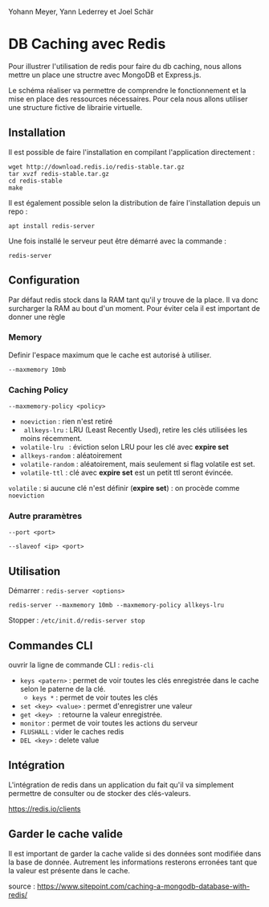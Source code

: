 Yohann Meyer, Yann Lederrey et Joel Schär

# DB Caching avec Redis

Pour illustrer l'utilisation de redis pour faire du db caching, nous allons mettre un place une structre avec MongoDB et Express.js.

Le schéma réaliser va permettre de comprendre le fonctionnement et la mise en place des ressources nécessaires. Pour cela nous allons utiliser une structure fictive de librairie virtuelle.

## Installation

Il est possible de faire l'installation en compilant l'application directement : 

```
wget http://download.redis.io/redis-stable.tar.gz
tar xvzf redis-stable.tar.gz
cd redis-stable
make
```

Il est également possible selon la distribution de faire l'installation depuis un repo :

```
apt install redis-server
```

Une fois installé le serveur peut être démarré avec la commande :

```
redis-server
```

## Configuration

Par défaut redis stock dans la RAM tant qu'il y trouve de la place. Il va donc surcharger la RAM au bout d'un moment. Pour éviter cela il est important de donner une règle 

### Memory

Definir l'espace maximum que le cache est autorisé à utiliser.

`--maxmemory 10mb`

### Caching Policy

`--maxmemory-policy <policy>`

- `noeviction` : rien n'est retiré
- ` allkeys-lru` : LRU (Least Recently Used), retire les clés utilisées les moins récemment.
- `volatile-lru `  :  éviction selon LRU pour les clé avec **expire set**
- `allkeys-random`  : aléatoirement
- `volatile-random`  : aléatoirement, mais seulement si flag volatile est set.
- `volatile-ttl` : clé avec **expire set** est un petit ttl seront évincée.

`volatile` : si aucune clé n'est définir (**expire set**) : on procède comme `noeviction` 

### Autre praramètres

`--port <port>`

`--slaveof <ip> <port> `

## Utilisation

Démarrer : `redis-server <options> `

```
redis-server --maxmemory 10mb --maxmemory-policy allkeys-lru
```

Stopper :  `/etc/init.d/redis-server stop`

## Commandes CLI

ouvrir la ligne de commande CLI : `redis-cli`

- `keys <patern>` : permet de voir toutes les clés enregistrée dans le cache selon le paterne de la clé. 
  - `keys *` : permet de voir toutes les clés
- `set <key> <value>` : permet d'enregistrer une valeur
- `get <key> ` : retourne la valeur enregistrée.
- `monitor` : permet de voir toutes les actions du serveur
- `FLUSHALL` : vider le caches redis
- `DEL <key>` : delete value

## Intégration

L'intégration de redis dans un application du fait qu'il va simplement permettre de consulter ou de stocker des clés-valeurs.

https://redis.io/clients

## Garder le cache valide

Il est important de garder la cache valide si des données sont modifiée dans la base de donnée. Autrement les informations resterons erronées tant que la valeur est présente dans le cache.



source : https://www.sitepoint.com/caching-a-mongodb-database-with-redis/